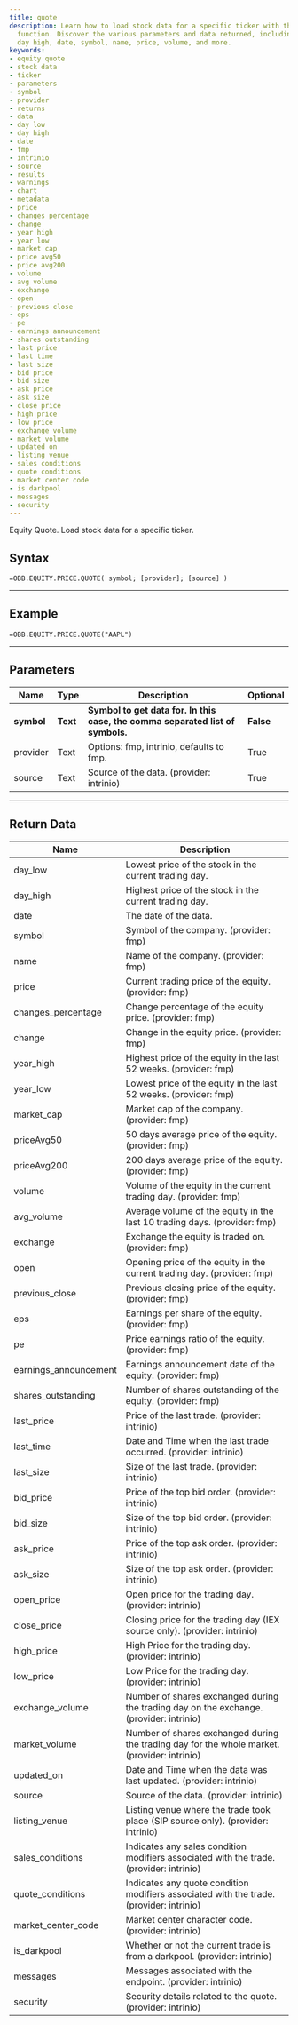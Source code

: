 ```yaml
---
title: quote
description: Learn how to load stock data for a specific ticker with the Equity Quote
  function. Discover the various parameters and data returned, including day low,
  day high, date, symbol, name, price, volume, and more.
keywords: 
- equity quote
- stock data
- ticker
- parameters
- symbol
- provider
- returns
- data
- day low
- day high
- date
- fmp
- intrinio
- source
- results
- warnings
- chart
- metadata
- price
- changes percentage
- change
- year high
- year low
- market cap
- price avg50
- price avg200
- volume
- avg volume
- exchange
- open
- previous close
- eps
- pe
- earnings announcement
- shares outstanding
- last price
- last time
- last size
- bid price
- bid size
- ask price
- ask size
- close price
- high price
- low price
- exchange volume
- market volume
- updated on
- listing venue
- sales conditions
- quote conditions
- market center code
- is darkpool
- messages
- security
---
```


<!-- markdownlint-disable MD041 -->

Equity Quote. Load stock data for a specific ticker.

## Syntax

```excel wordwrap
=OBB.EQUITY.PRICE.QUOTE( symbol; [provider]; [source] )
```

---

## Example

```excel wordwrap
=OBB.EQUITY.PRICE.QUOTE("AAPL")
```

---

## Parameters

| Name | Type | Description | Optional |
| ---- | ---- | ----------- | -------- |
| **symbol** | **Text** | **Symbol to get data for. In this case, the comma separated list of symbols.** | **False** |
| provider | Text | Options: fmp, intrinio, defaults to fmp. | True |
| source | Text | Source of the data. (provider: intrinio) | True |

---

## Return Data

| Name | Description |
| ---- | ----------- |
| day_low | Lowest price of the stock in the current trading day.  |
| day_high | Highest price of the stock in the current trading day.  |
| date | The date of the data.  |
| symbol | Symbol of the company. (provider: fmp) |
| name | Name of the company. (provider: fmp) |
| price | Current trading price of the equity. (provider: fmp) |
| changes_percentage | Change percentage of the equity price. (provider: fmp) |
| change | Change in the equity price. (provider: fmp) |
| year_high | Highest price of the equity in the last 52 weeks. (provider: fmp) |
| year_low | Lowest price of the equity in the last 52 weeks. (provider: fmp) |
| market_cap | Market cap of the company. (provider: fmp) |
| priceAvg50 | 50 days average price of the equity. (provider: fmp) |
| priceAvg200 | 200 days average price of the equity. (provider: fmp) |
| volume | Volume of the equity in the current trading day. (provider: fmp) |
| avg_volume | Average volume of the equity in the last 10 trading days. (provider: fmp) |
| exchange | Exchange the equity is traded on. (provider: fmp) |
| open | Opening price of the equity in the current trading day. (provider: fmp) |
| previous_close | Previous closing price of the equity. (provider: fmp) |
| eps | Earnings per share of the equity. (provider: fmp) |
| pe | Price earnings ratio of the equity. (provider: fmp) |
| earnings_announcement | Earnings announcement date of the equity. (provider: fmp) |
| shares_outstanding | Number of shares outstanding of the equity. (provider: fmp) |
| last_price | Price of the last trade. (provider: intrinio) |
| last_time | Date and Time when the last trade occurred. (provider: intrinio) |
| last_size | Size of the last trade. (provider: intrinio) |
| bid_price | Price of the top bid order. (provider: intrinio) |
| bid_size | Size of the top bid order. (provider: intrinio) |
| ask_price | Price of the top ask order. (provider: intrinio) |
| ask_size | Size of the top ask order. (provider: intrinio) |
| open_price | Open price for the trading day. (provider: intrinio) |
| close_price | Closing price for the trading day (IEX source only). (provider: intrinio) |
| high_price | High Price for the trading day. (provider: intrinio) |
| low_price | Low Price for the trading day. (provider: intrinio) |
| exchange_volume | Number of shares exchanged during the trading day on the exchange. (provider: intrinio) |
| market_volume | Number of shares exchanged during the trading day for the whole market. (provider: intrinio) |
| updated_on | Date and Time when the data was last updated. (provider: intrinio) |
| source | Source of the data. (provider: intrinio) |
| listing_venue | Listing venue where the trade took place (SIP source only). (provider: intrinio) |
| sales_conditions | Indicates any sales condition modifiers associated with the trade. (provider: intrinio) |
| quote_conditions | Indicates any quote condition modifiers associated with the trade. (provider: intrinio) |
| market_center_code | Market center character code. (provider: intrinio) |
| is_darkpool | Whether or not the current trade is from a darkpool. (provider: intrinio) |
| messages | Messages associated with the endpoint. (provider: intrinio) |
| security | Security details related to the quote. (provider: intrinio) |

